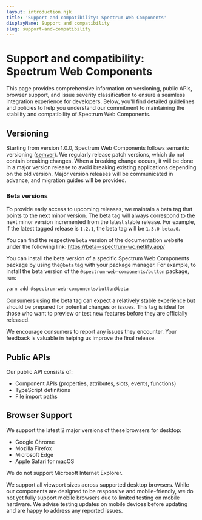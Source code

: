 ```yaml
---
layout: introduction.njk
title: 'Support and compatibility: Spectrum Web Components'
displayName: Support and compatibility
slug: support-and-compatibility
---
```


# Support and compatibility: Spectrum Web Components

This page provides comprehensive information on versioning, public APIs, browser support, and issue severity classification to ensure a seamless integration experience for developers. Below, you'll find detailed guidelines and policies to help you understand our commitment to maintaining the stability and compatibility of Spectrum Web Components.

## Versioning

Starting from version 1.0.0, Spectrum Web Components follows semantic versioning ([semver](https://semver.org/)). We regularly release patch versions, which do not contain breaking changes. When a breaking change occurs, it will be done in a major version release to avoid breaking existing applications depending on the old version. Major version releases will be communicated in advance, and migration guides will be provided.

### Beta versions

To provide early access to upcoming releases, we maintain a beta tag that points to the next minor version. The beta tag will always correspond to the next minor version incremented from the latest stable release. For example, if the latest tagged release is `1.2.1`, the beta tag will be `1.3.0-beta.0`.

You can find the respective `beta` version of the documentation website under the following link: https://beta--spectrum-wc.netlify.app/

You can install the beta version of a specific Spectrum Web Components package by using the`@beta` tag with your package manager. For example, to install the beta version of the `@spectrum-web-components/button` package, run:

```bash
yarn add @spectrum-web-components/button@beta
```

Consumers using the beta tag can expect a relatively stable experience but should be prepared for potential changes or issues. This tag is ideal for those who want to preview or test new features before they are officially released.

We encourage consumers to report any issues they encounter. Your feedback is valuable in helping us improve the final release.

## Public APIs

Our public API consists of:

-   Component APIs (properties, attributes, slots, events, functions)
-   TypeScript definitions
-   File import paths

## Browser Support

We support the latest 2 major versions of these browsers for desktop:

-   Google Chrome
-   Mozilla Firefox
-   Microsoft Edge
-   Apple Safari for macOS

We do not support Microsoft Internet Explorer.

We support all viewport sizes across supported desktop browsers. While our components are designed to be responsive and mobile-friendly, we do not yet fully support mobile browsers due to limited testing on mobile hardware. We advise testing updates on mobile devices before updating and are happy to address any reported issues.
